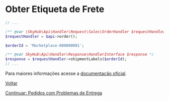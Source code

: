 # Obter Etiqueta de Frete

```php
// ...

/** @var \SkyHub\Api\Handler\Request\Sales\OrderHandler $requestHandler */
$requestHandler = $api->order();

$orderId = 'Marketplace-000000001';

/** @var SkyHub\Api\Handler\Response\HandlerInterface $response */
$response = $requestHandler->shipmentLabels($orderId);
// ...
```

Para maiores informações acesse a [documentação oficial](https://skyhub.gelato.io/docs/versions/1.1/resources/orders/endpoints/obter-etiqueta-de-frete).

[Voltar](../../../../README.md)

[Continuar: Pedidos com Problemas de Entrega](SHIPPING_EXCEPTION.md)

